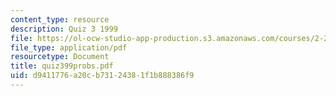 ```yaml
---
content_type: resource
description: Quiz 3 1999
file: https://ol-ocw-studio-app-production.s3.amazonaws.com/courses/2-24-ocean-wave-interaction-with-ships-and-offshore-energy-systems-13-022-spring-2002/d9411776a20cb73124381f1b888386f9_quiz399probs.pdf
file_type: application/pdf
resourcetype: Document
title: quiz399probs.pdf
uid: d9411776-a20c-b731-2438-1f1b888386f9
---
```

